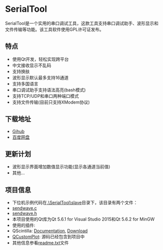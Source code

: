 

# SerialTool

SerialTool是一个实用的串口调试工具，这款工具支持串口调试助手、波形显示和文件传输等功能。该工具软件使用GPL许可证发布。

## 特点
* 使用Qt开发，轻松实现跨平台
* 中文接收显示不乱码
* 支持换肤
* 波形显示默认最多支持16通道
* 支持多国语言
* 串口调试助手支持语法高亮(bash模式)
* 支持TCP/UDP和串口两种端口模式
* 支持文件传输(目前只支持XModem协议)

## 下载地址
* [Gihub](https://github.com/Le-Seul/SerialTool/releases)
* [百度网盘](http://pan.baidu.com/s/1c18ZXW8)

## 更新计划
* 波形显示界面增加数值显示功能(显示各通道当前值)
* 其他...

## 项目信息

* 下位机示例代码在[.\SerialTool\slave](https://github.com/Le-Seul/SerialTool/tree/master/SerialTool/slave)目录下，该目录有两个文件：
 * [sendwave.c](https://github.com/Le-Seul/SerialTool/blob/master/SerialTool/slave/sendwave.c)
 * [sendwave.h](https://github.com/Le-Seul/SerialTool/blob/master/SerialTool/slave/sendwave.h)
* 本项目使用的Qt库为Qt 5.6.1 for Visual Studio 2015和Qt 5.6.2 for MinGW 
* 使用的插件:
 * QScintilla: [Documentation](http://pyqt.sourceforge.net/Docs/QScintilla2), [Download](https://riverbankcomputing.com/software/qscintilla/download)
 * [QCustomPlot](http://www.qcustomplot.com/): 源码已经包含到项目中
* 其他信息参看[readme.txt](https://github.com/Le-Seul/SerialTool/blob/master/readme.txt)文件
